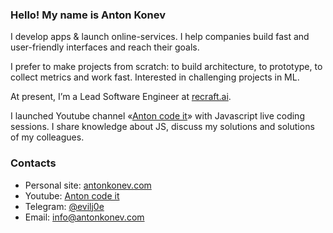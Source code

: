 ### Hello! My name is Anton Konev

I develop apps & launch online-services. I help companies build fast and user-friendly interfaces and reach their goals.

I prefer to make projects from scratch: to build architecture, to prototype, to collect metrics and work fast. Interested in challenging projects in ML.

At present, I’m a Lead Software Engineer at [recraft.ai](https://recraft.ai).

I launched Youtube channel «[Anton code it](https://www.youtube.com/channel/UCHzF5bfyReSsXy_C6v8_W7g)» with Javascript live coding sessions. I share knowledge about JS, discuss my solutions and solutions of my colleagues.

### Contacts

- Personal site: [antonkonev.com](https://antonkonev.com)
- Youtube: [Anton code it](https://www.youtube.com/channel/UCHzF5bfyReSsXy_C6v8_W7g)
- Telegram: [@evilj0e](https://t.me/evilj0e)
- Email: [info@antonkonev.com](mailto:info@antonkonev.com)
